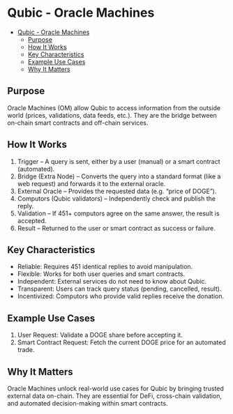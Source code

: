 # Qubic - Oracle Machines
<!-- TOC -->

- [Qubic - Oracle Machines](#qubic---oracle-machines)
    - [Purpose](#purpose)
    - [How It Works](#how-it-works)
    - [Key Characteristics](#key-characteristics)
    - [Example Use Cases](#example-use-cases)
    - [Why It Matters](#why-it-matters)

<!-- /TOC -->

## Purpose

Oracle Machines (OM) allow Qubic to access information from the outside world (prices, validations, data feeds, etc.). They are the bridge between on-chain smart contracts and off-chain services.

## How It Works

1. Trigger – A query is sent, either by a user (manual) or a smart contract (automated).
2. Bridge (Extra Node) – Converts the query into a standard format (like a web request) and forwards it to the external oracle.
3. External Oracle – Provides the requested data (e.g. “price of DOGE”).
4. Computors (Qubic validators) – Independently check and publish the reply.
5. Validation – If 451+ computors agree on the same answer, the result is accepted.
6. Result – Returned to the user or smart contract as success or failure.

## Key Characteristics

- Reliable: Requires 451 identical replies to avoid manipulation.
- Flexible: Works for both user queries and smart contracts.
- Independent: External services do not need to know about Qubic.
- Transparent: Users can track query status (pending, cancelled, result).
- Incentivized: Computors who provide valid replies receive the donation.

## Example Use Cases

1. User Request: Validate a DOGE share before accepting it.
2. Smart Contract Request: Fetch the current DOGE price for an automated trade.

## Why It Matters

Oracle Machines unlock real-world use cases for Qubic by bringing trusted external data on-chain.
They are essential for DeFi, cross-chain validation, and automated decision-making within smart contracts.